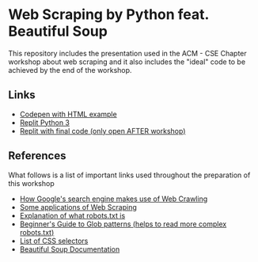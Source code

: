 # Web Scraping by Python feat. Beautiful Soup
This repository includes the presentation used in the ACM - CSE Chapter workshop about web scraping and it also includes the "ideal" code to be achieved by the end of the workshop.

## Links

- [Codepen with HTML example](https://codepen.io/m4rqu1705/pen/KKzKNMg?editors=1000)
- [Replit Python 3](https://repl.it/languages/python3)
- [Replit with final code (only open AFTER workshop)](https://repl.it/@M4rqu1705/Web-Scraping-with-Beautiful-Soup-Example-Code)

## References
What follows is a list of important links used throughout the preparation of this workshop

-  [How Google's search engine makes use of Web Crawling](https://www.google.com/search/howsearchworks/crawling-indexing/)
-  [Some applications of Web Scraping](https://www.synerzip.com/blog/web-scraping-introduction-applications-and-best-practices/)
- [Explanation of what robots.txt is](https://moz.com/learn/seo/robotstxt)
- [Beginner's  Guide to Glob patterns (helps to read more complex robots.txt)](https://www.malikbrowne.com/blog/a-beginners-guide-glob-patterns)
- [List of CSS selectors](https://www.w3schools.com/cssref/css_selectors.asp)
-  [Beautiful Soup Documentation](https://www.crummy.com/software/BeautifulSoup/bs4/doc/)
